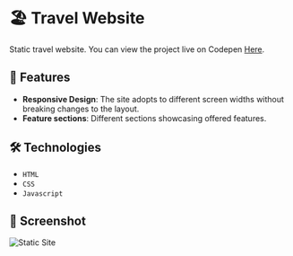 # 🏖️ Travel Website
 
Static travel website. You can view the project live on Codepen [Here](https://codepen.io/benjaminkyamanywa/pen/gONoeWZ). 

## 🚀 Features

- **Responsive Design**: The site adopts to different screen widths without breaking changes to the layout.
- **Feature sections**: Different sections showcasing offered features.

## 🛠️ Technologies

- `HTML`
- `CSS`
- `Javascript`

## 📸 Screenshot

![Static Site](./img/travel_website_screenshot.png)
